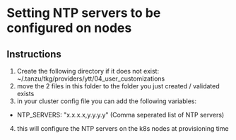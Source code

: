 # Setting NTP servers to be configured on nodes
## Instructions
1. Create the following directory if it does not exist:
~/.tanzu/tkg/providers/ytt/04_user_customizations
2. move the 2 files in this folder to the folder you just created / validated exists
3. in your cluster config file you can add the following variables:
* NTP_SERVERS: "x.x.x.x,y.y.y.y" (Comma seperated list of NTP servers)
4. this will configure the NTP servers on the k8s nodes at provisioning time
